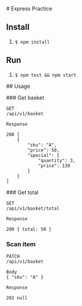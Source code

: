 # Express Practice

## Install

1. `$ npm install`


## Run

1. `$ npm test && npm start`

## Usage

### Get basket
```
GET
/api/v1/basket

Response

200 [
    {
        "sku": "A",
        "price": 50,
        "special": {
            "quantity": 3,
            "price": 130
        }
    }
]
```

### Get total

```
GET
/api/v1/basket/total

Response

200 { total: 50 }
```

### Scan item

```
PATCH
/api/v1/basket

Body
{ "sku": "A" }

Response

201 null
```
